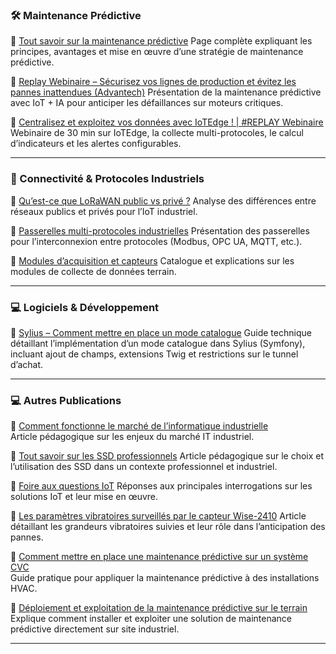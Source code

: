 ### 🛠️ Maintenance Prédictive

📄 [Tout savoir sur la maintenance prédictive](https://iot.integral-system.fr/fr_FR/tout-savoir-sur-la-maintenance-predictive)
Page complète expliquant les principes, avantages et mise en œuvre d’une stratégie de maintenance prédictive.

🎥 [Replay Webinaire – Sécurisez vos lignes de production et évitez les pannes inattendues (Advantech)](https://www.youtube.com/watch?v=4aYpzkaK4jo)
Présentation de la maintenance prédictive avec IoT + IA pour anticiper les défaillances sur moteurs critiques.

🎥 [Centralisez et exploitez vos données avec IoTEdge ! | #REPLAY Webinaire](https://youtu.be/wcFxOs0v5ew)
Webinaire de 30 min sur IoTEdge, la collecte multi-protocoles, le calcul d’indicateurs et les alertes configurables.  

---

### 🔌 Connectivité & Protocoles Industriels

📄 [Qu’est-ce que LoRaWAN public vs privé ?](https://iot.integral-system.fr/fr_FR/quest-ce-que-lorawan-public-vs-prive)
Analyse des différences entre réseaux publics et privés pour l’IoT industriel.

📄 [Passerelles multi-protocoles industrielles](https://iot.integral-system.fr/fr_FR/passerelles-multi-protocoles-industrielles) 
Présentation des passerelles pour l’interconnexion entre protocoles (Modbus, OPC UA, MQTT, etc.).

📄 [Modules d’acquisition et capteurs](https://iot.integral-system.fr/fr_FR/modules-dacquisition-et-capteurs) 
Catalogue et explications sur les modules de collecte de données terrain.

---


### 💻 Logiciels & Développement

📄 [Sylius – Comment mettre en place un mode catalogue](https://www.integral-service.fr/sylius-comment-mettre-en-place-un-mode-catalogue)
Guide technique détaillant l’implémentation d’un mode catalogue dans Sylius (Symfony), incluant ajout de champs, extensions Twig et restrictions sur le tunnel d’achat.  

---

### 💻 Autres Publications

📄 [Comment fonctionne le marché de l’informatique industrielle](https://iot.integral-system.fr/fr_FR/comment-fonctionne-le-marche-de-linformatique-industrielle)   
Article pédagogique sur les enjeux du marché IT industriel.

📄 [Tout savoir sur les SSD professionnels](https://blog.integral-system.fr/tout-savoir-ssd-professionnel/)
Article pédagogique sur le choix et l’utilisation des SSD dans un contexte professionnel et industriel.

📄 [Foire aux questions IoT](https://iot.integral-system.fr/fr_FR/foire-aux-questions)
Réponses aux principales interrogations sur les solutions IoT et leur mise en œuvre.

📄 [Les paramètres vibratoires surveillés par le capteur Wise-2410](https://iot.integral-system.fr/fr_FR/maintenance-predictive/les-parametres-vibratoires-surveilles-par-le-capteur-wise-2410) 
Article détaillant les grandeurs vibratoires suivies et leur rôle dans l’anticipation des pannes.

📄 [Comment mettre en place une maintenance prédictive sur un système CVC](https://iot.integral-system.fr/fr_FR/maintenance-predictive/comment-mettre-en-place-une-maintenance-predictive-sur-un-systeme-cvc)   
Guide pratique pour appliquer la maintenance prédictive à des installations HVAC.

📄 [Déploiement et exploitation de la maintenance prédictive sur le terrain](https://iot.integral-system.fr/fr_FR/maintenance-predictive/deploiement-et-exploitation-de-la-maintenance-predictive-sur-le-terrain) 
Explique comment installer et exploiter une solution de maintenance prédictive directement sur site industriel.

---
